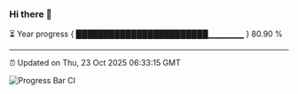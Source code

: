 ### Hi there 👋

⏳ Year progress { ████████████████████████▁▁▁▁▁▁ } 80.90 %

---

⏰ Updated on Thu, 23 Oct 2025 06:33:15 GMT

![Progress Bar CI](https://github.com/liununu/liununu/workflows/Progress%20Bar%20CI/badge.svg)
